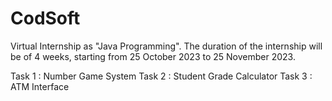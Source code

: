 # CodSoft
Virtual Internship as "Java Programming". 
The duration of the internship will be of 4 weeks, starting from 25 October 2023 to 25 November 2023.

Task 1 : Number Game System
Task 2 : Student Grade Calculator 
Task 3 : ATM Interface
